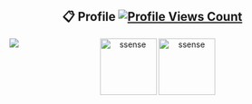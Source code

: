 <h2 align="center"> 📋 Profile <a href="https://github.com/paradox1337x"><img     src="https://komarev.com/ghpvc/?username=paradox1337x&style=flat&color=green&label=Views" alt="Profile Views Count"></a></h2>
<div align="center">
<a href="https://discord.com/users/1069007486151037051"><img align="left" src="https://lanyard-profile-readme.vercel.app/api/1069007486151037051?bg=23283d&borderRadius=8px&hideDiscrim=true"/></a>
  <img height="100px" src="https://github-readme-stats.vercel.app/api?username=paradox1337x&show_icons=true&count_private=true&title_color=4F8CC9&text_color=9f9f9f&bg_color=00000000&icon_color=4F8CC9" alt="ssense"/>
  <img height="100px" src="https://github-readme-stats.vercel.app/api/top-langs/?username=paradox1337x&layout=compact&count_private=true&title_color=4F8CC9&text_color=9f9f9f&bg_color=00000000&icon_color=00000000" alt="ssense" />
  
</div>

